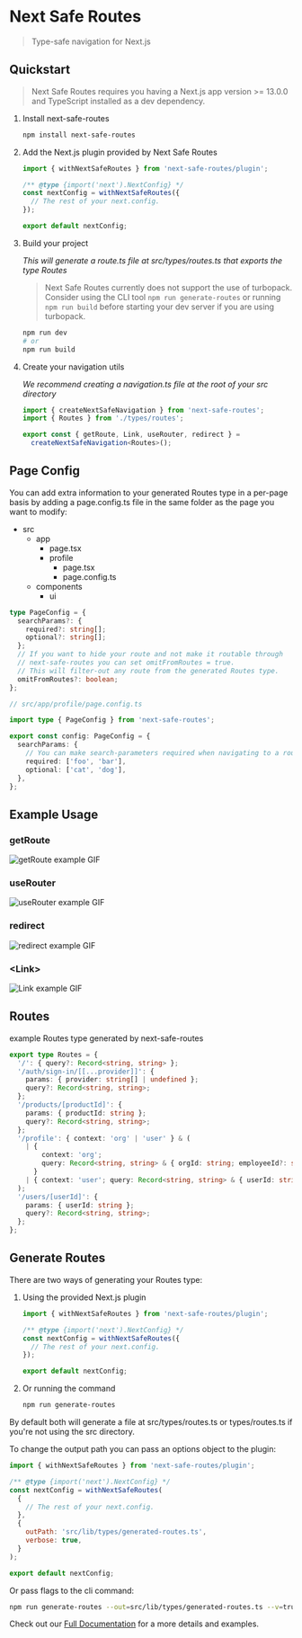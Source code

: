 # Next Safe Routes

> Type-safe navigation for Next.js

## Quickstart

> Next Safe Routes requires you having a Next.js app version >= 13.0.0 and TypeScript installed as a dev dependency.

1. Install next-safe-routes

   ```bash
   npm install next-safe-routes
   ```

2. Add the Next.js plugin provided by Next Safe Routes

   ```mjs
   import { withNextSafeRoutes } from 'next-safe-routes/plugin';

   /** @type {import('next').NextConfig} */
   const nextConfig = withNextSafeRoutes({
     // The rest of your next.config.
   });

   export default nextConfig;
   ```

3. Build your project

   _This will generate a route.ts file at src/types/routes.ts that exports the type Routes_

   > Next Safe Routes currently does not support the use of turbopack. Consider using the CLI tool <code>npm run generate-routes</code> or running <code>npm run build</code> before starting your dev server if you are using turbopack.

   ```bash
   npm run dev
   # or
   npm run build
   ```

4. Create your navigation utils

   _We recommend creating a navigation.ts file at the root of your src directory_

   ```ts
   import { createNextSafeNavigation } from 'next-safe-routes';
   import { Routes } from './types/routes';

   export const { getRoute, Link, useRouter, redirect } =
     createNextSafeNavigation<Routes>();
   ```

## Page Config

You can add extra information to your generated Routes type in a per-page basis by adding a
page.config.ts file in the same folder as the page you want to modify:

- src
  - app
    - page.tsx
    - profile
      - page.tsx
      - page.config.ts
  - components
    - ui

```ts
type PageConfig = {
  searchParams?: {
    required?: string[];
    optional?: string[];
  };
  // If you want to hide your route and not make it routable through
  // next-safe-routes you can set omitFromRoutes = true.
  // This will filter-out any route from the generated Routes type.
  omitFromRoutes?: boolean;
};
```

```ts
// src/app/profile/page.config.ts

import type { PageConfig } from 'next-safe-routes';

export const config: PageConfig = {
  searchParams: {
    // You can make search-parameters required when navigating to a route
    required: ['foo', 'bar'],
    optional: ['cat', 'dog'],
  },
};
```

## Example Usage

### getRoute

![getRoute example GIF](https://next-safe-routes.vercel.app/get-route-example.gif)

### useRouter

![useRouter example GIF](https://next-safe-routes.vercel.app/use-router-example.gif)

### redirect

![redirect example GIF](https://next-safe-routes.vercel.app/redirect-example.gif)

### \<Link>

![Link example GIF](https://next-safe-routes.vercel.app/link-example.gif)

## Routes

example Routes type generated by next-safe-routes

```ts
export type Routes = {
  '/': { query?: Record<string, string> };
  '/auth/sign-in/[[...provider]]': {
    params: { provider: string[] | undefined };
    query?: Record<string, string>;
  };
  '/products/[productId]': {
    params: { productId: string };
    query?: Record<string, string>;
  };
  '/profile': { context: 'org' | 'user' } & (
    | {
        context: 'org';
        query: Record<string, string> & { orgId: string; employeeId?: string };
      }
    | { context: 'user'; query: Record<string, string> & { userId: string } }
  );
  '/users/[userId]': {
    params: { userId: string };
    query?: Record<string, string>;
  };
};
```

## Generate Routes

There are two ways of generating your Routes type:

1. Using the provided Next.js plugin

   ```mjs
   import { withNextSafeRoutes } from 'next-safe-routes/plugin';

   /** @type {import('next').NextConfig} */
   const nextConfig = withNextSafeRoutes({
     // The rest of your next.config.
   });

   export default nextConfig;
   ```

2. Or running the command
   ```bash
   npm run generate-routes
   ```

By default both will generate a file at src/types/routes.ts or types/routes.ts if you're not using the src directory.

To change the output path you can pass an options object to the plugin:

```mjs
import { withNextSafeRoutes } from 'next-safe-routes/plugin';

/** @type {import('next').NextConfig} */
const nextConfig = withNextSafeRoutes(
  {
    // The rest of your next.config.
  },
  {
    outPath: 'src/lib/types/generated-routes.ts',
    verbose: true,
  }
);

export default nextConfig;
```

Or pass flags to the cli command:

```bash
npm run generate-routes --out=src/lib/types/generated-routes.ts --v=true
```

Check out our [Full Documentation](https://next-safe-routes.vercel.app) for a more details and examples.
